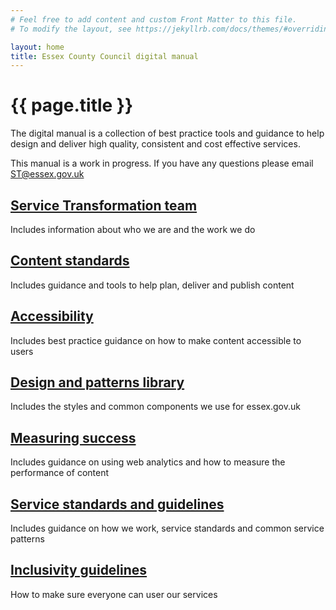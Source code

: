 ```yaml
---
# Feel free to add content and custom Front Matter to this file.
# To modify the layout, see https://jekyllrb.com/docs/themes/#overriding-theme-defaults

layout: home
title: Essex County Council digital manual
---
```

# {{ page.title }}

The digital manual is a collection of best practice tools and guidance to help design and deliver high quality, consistent and cost effective services.

This manual is a work in progress. If you have any questions please email [ST@essex.gov.uk](mailto:ST@essex.gov.uk)

<div class="previews">
  <div class="preview">
    <h2 class="sub-section-heading"><a href="Service-Transformation-team">Service Transformation team</a></h2>
    <p>Includes information about who we are and the work we do</p>
  </div>
  <div class="preview">
    <h2 class="sub-section-heading"><a href="Content-standards">Content standards</a></h2>
    <p>Includes guidance and tools to help plan, deliver and publish content</p>
  </div>
  <div class="preview">
    <h2 class="sub-section-heading"><a href="Accessibility">Accessibility</a></h2>
    <p>Includes best practice guidance on how to make content accessible to users</p>
  </div>
  <div class="preview">
    <h2 class="sub-section-heading"><a href="Design-system">Design and patterns library</a></h2>
    <p>Includes the styles and common components we use for essex.gov.uk</p>
  </div>
  <div class="preview">
    <h2 class="sub-section-heading"><a href="Measuring-success">Measuring success</a></h2>
    <p>Includes guidance on using web analytics and how to measure the performance of content</p>
  </div>
  <div class="preview">
    <h2 class="sub-section-heading"><a href="Service-standards-and-guidelines">Service standards and guidelines</a></h2>
    <p>Includes guidance on how we work, service standards and common service patterns</p>
  </div>
  <div class="preview">
    <h2 class="sub-section-heading"><a href="Inclusivity-guidelines">Inclusivity guidelines</a></h2>
    <p>How to make sure everyone can user our services</p>
  </div>
</div>

